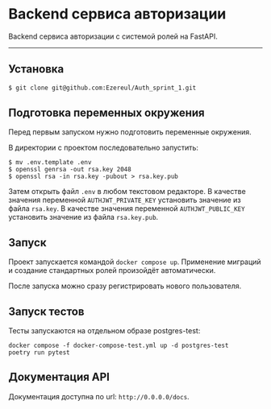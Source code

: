 # Backend сервиса авторизации

Backend сервиса авторизации с системой ролей на FastAPI.

---

## Установка

```bash
$ git clone git@github.com:Ezereul/Auth_sprint_1.git
```


## Подготовка переменных окружения
Перед первым запуском нужно подготовить переменные окружения.

В директории с проектом последовательно запустить:

```shell
$ mv .env.template .env
$ openssl genrsa -out rsa.key 2048
$ openssl rsa -in rsa.key -pubout > rsa.key.pub
```
Затем открыть файл `.env` в любом текстовом редакторе. 
В качестве значения переменной `AUTHJWT_PRIVATE_KEY` установить значение из файла `rsa.key`.
В качестве значения переменной `AUTHJWT_PUBLIC_KEY` установить значение из файла `rsa.key.pub`.


## Запуск

Проект запускается командой `docker compose up`. Применение миграций и создание стандартных ролей произойдёт автоматически.

После запуска можно сразу регистрировать нового пользователя.

## Запуск тестов

Тесты запускаются на отдельном образе postgres-test:

```shell
docker compose -f docker-compose-test.yml up -d postgres-test
poetry run pytest
```

## Документация API

Документация доступна по url: `http://0.0.0.0/docs`.
